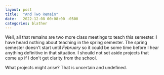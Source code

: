 ```yaml
---
layout: post
title:  "And Two Remain"
date:   2022-12-08 00:08:00 -0500
categories: blather
---
```

Well, all that remains are two more class meetings to teach this semester.  I have heard nothing about teaching in the spring semester.  The spring semester doesn't start until *February* so it could be some time before I hear anything definitive in that situation.  I shouild not set aside projects that come up if I don't get clarity from the school.

What projects might arise?  That is uncertain and undefined.

